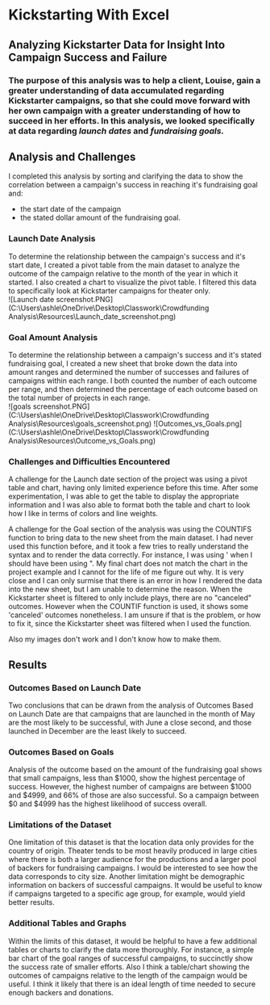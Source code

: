 # Kickstarting With Excel

## Analyzing Kickstarter Data for Insight Into Campaign Success and Failure

### The purpose of this analysis was to help a client, Louise, gain a greater understanding of data accumulated regarding Kickstarter campaigns, so that she could move forward with her own campaign with a greater understanding of how to succeed in her efforts.  In this analysis, we looked specifically at data regarding *launch dates* and *fundraising goals.*

## Analysis and Challenges
I completed this analysis by sorting and clarifying the data to show the correlation between a campaign's success in reaching it's fundraising goal and:
- the start date of the campaign
- the stated dollar amount of the fundraising goal.

### Launch Date Analysis
To determine the relationship between the campaign's success and it's start date, I created a pivot table from the main dataset to analyze the outcome of the campaign relative to the month of the year in which it started.  I also created a chart to visualize the pivot table.  I filtered this data to specifically look at Kickstarter campaigns for theater only.  
![Launch date screenshot.PNG](C:\Users\ashle\OneDrive\Desktop\Classwork\Crowdfunding Analysis\Resources\Launch_date_screenshot.png)

### Goal Amount Analysis
To determine the relationship between a campaign's success and it's stated fundraising goal, I created a new sheet that broke down the data into amount ranges and determined the number of successes and failures of campaigns within each range. I both counted the number of each outcome per range, and then determined the percentage of each outcome based on the total number of projects in each range.  
![goals screenshot.PNG](C:\Users\ashle\OneDrive\Desktop\Classwork\Crowdfunding Analysis\Resources\goals_screenshot.png)
![Outcomes_vs_Goals.png](C:\Users\ashle\OneDrive\Desktop\Classwork\Crowdfunding Analysis\Resources\Outcome_vs_Goals.png)

### Challenges and Difficulties Encountered
A challenge for the Launch date section of the project was using a pivot table and chart, having only limited experience before this time.  After some experimentation, I was able to get the table to display the appropriate information and I was also able to format both the table and chart to look how I like in terms of colors and line weights.

A challenge for the Goal section of the analysis was using the COUNTIFS function to bring data to the new sheet from the main dataset.  I had never used this function before, and it took a few tries to really understand the syntax and to render the data correctly.  For instance, I was using ' when I should have been using ".  My final chart does not match the chart in the project example and I cannot for the life of me figure out why.  It is very close and I can only surmise that there is an error in how I rendered the data into the new sheet, but I am unable to determine the reason.  When the Kickstarter sheet is filtered to only include plays, there are no "canceled" outcomes. However when the COUNTIF function is used, it shows some 'canceled' outcomes nonetheless.  I am unsure if that is the problem, or how to fix it, since the Kickstarter sheet was filtered when I used the function.

Also my images don't work and I don't know how to make them.

## Results

### Outcomes Based on Launch Date
Two conclusions that can be drawn from the analysis of Outcomes Based on Launch Date are that campaigns that are launched in the month of May are the most likely to be successful, with June a close second, and those launched in December are the least likely to succeed.

### Outcomes Based on Goals
Analysis of the outcome based on the amount of the fundraising goal shows that small campaigns, less than $1000, show the highest percentage of success.  However, the highest number of campaigns are between $1000 and $4999, and 66% of those are also successful.  So a campaign between $0 and $4999 has the highest likelihood of success overall.

### Limitations of the Dataset
One limitation of this dataset is that the location data only provides for the country of origin.  Theater tends to be most heavily produced in large cities where there is both a larger audience for the productions and a larger pool of backers for fundraising campaigns. I would be interested to see how the data corresponds to city size.  Another limitation might be demographic information on backers of successful campaigns.  It would be useful to know if campaigns targeted to a specific age group, for example, would yield better results.  
### Additional Tables and Graphs
Within the limits of this dataset, it would be helpful to have a few additional tables or charts to clarify the data more thoroughly.  For instance, a simple bar chart of the goal ranges of successful campaigns, to succinctly show the success rate of smaller efforts.  Also I think a table/chart showing the outcomes of campaigns relative to the length of the campaign would be useful.  I think it likely that there is an ideal length of time needed to secure enough backers and donations.

